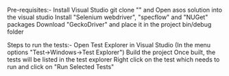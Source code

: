 Pre-requisites:-
Install Visual Studio
git clone "<gitlink>" and Open asos solution into the visual studio 
Install "Selenium webdriver", "specflow" and "NUGet" packages
Download "GeckoDriver" and place it in the project bin/debug folder

Steps to run the tests:-
Open Test Explorer in Visual Studio (In the menu options "Test->Windows->Test Explorer")
Build the project
Once built, the tests will be listed in the test explorer
Right click on the test which needs to run and click on "Run Selected Tests"
